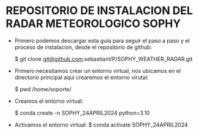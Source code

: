 # REPOSITORIO DE INSTALACION DEL RADAR METEOROLOGICO SOPHY

- Primero podemos descargar esta guia para seguir el paso a paso y el proceso de instalacion, desde el repositorio de github:
 
  $ git clone git@github.com:sebastianVP/SOPHY_WEATHER_RADAR.git


- Primero necesitamos crear un entorno virtual, nos ubicamos en el directorio principal aqui crearemos el entorno virutal:

  $ pwd
	/home/soporte/

- Creamos el entorno virtual:

	$ conda create -n SOPHY_24APRIL2024 python=3.10


- Activamos el entorno virtual:
	$ conda activate SOPHY_24APRIL2024
